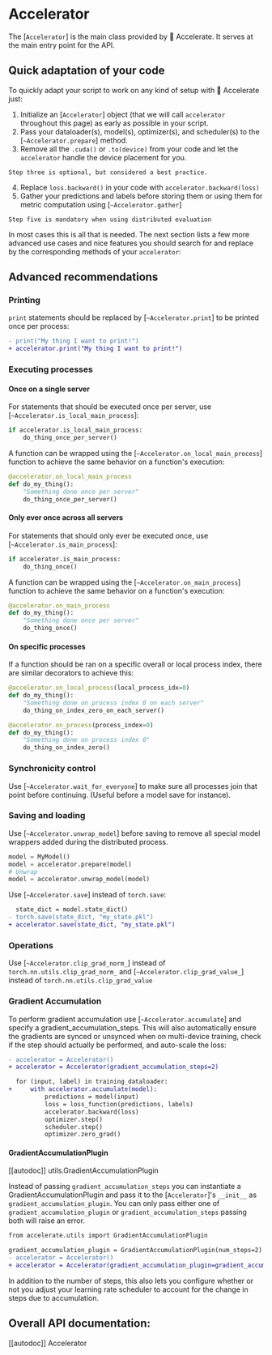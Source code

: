 <!--Copyright 2021 The HuggingFace Team. All rights reserved.

Licensed under the Apache License, Version 2.0 (the "License"); you may not use this file except in compliance with
the License. You may obtain a copy of the License at

http://www.apache.org/licenses/LICENSE-2.0

Unless required by applicable law or agreed to in writing, software distributed under the License is distributed on
an "AS IS" BASIS, WITHOUT WARRANTIES OR CONDITIONS OF ANY KIND, either express or implied. See the License for the
specific language governing permissions and limitations under the License.

⚠️ Note that this file is in Markdown but contain specific syntax for our doc-builder (similar to MDX) that may not be
rendered properly in your Markdown viewer.
-->

# Accelerator

The [`Accelerator`] is the main class provided by 🤗 Accelerate. 
It serves at the main entry point for the API. 

## Quick adaptation of your code

To quickly adapt your script to work on any kind of setup with 🤗 Accelerate just:

1. Initialize an [`Accelerator`] object (that we will call `accelerator` throughout this page) as early as possible in your script.
2. Pass your dataloader(s), model(s), optimizer(s), and scheduler(s) to the [`~Accelerator.prepare`] method.
3. Remove all the `.cuda()` or `.to(device)` from your code and let the `accelerator` handle the device placement for you. 

<Tip>

    Step three is optional, but considered a best practice.

</Tip>

4. Replace `loss.backward()` in your code with `accelerator.backward(loss)`
5. Gather your predictions and labels before storing them or using them for metric computation using [`~Accelerator.gather`]

<Tip warning={true}>

    Step five is mandatory when using distributed evaluation
    
</Tip>

In most cases this is all that is needed. The next section lists a few more advanced use cases and nice features
you should search for and replace by the corresponding methods of your `accelerator`:

## Advanced recommendations

### Printing

`print` statements should be replaced by [`~Accelerator.print`] to be printed once per process:

```diff
- print("My thing I want to print!")
+ accelerator.print("My thing I want to print!")
```

### Executing processes

#### Once on a single server

For statements that should be executed once per server, use [`~Accelerator.is_local_main_process`]:

```python
if accelerator.is_local_main_process:
    do_thing_once_per_server()
```

A function can be wrapped using the [`~Accelerator.on_local_main_process`] function to achieve the same 
behavior on a function's execution:

```python
@accelerator.on_local_main_process
def do_my_thing():
    "Something done once per server"
    do_thing_once_per_server()
```

#### Only ever once across all servers

For statements that should only ever be executed once, use [`~Accelerator.is_main_process`]:

```python
if accelerator.is_main_process:
    do_thing_once()
```

A function can be wrapped using the [`~Accelerator.on_main_process`] function to achieve the same 
behavior on a function's execution:

```python
@accelerator.on_main_process
def do_my_thing():
    "Something done once per server"
    do_thing_once()
```

#### On specific processes

If a function should be ran on a specific overall or local process index, there are similar decorators 
to achieve this:

```python
@accelerator.on_local_process(local_process_idx=0)
def do_my_thing():
    "Something done on process index 0 on each server"
    do_thing_on_index_zero_on_each_server()
```

```python
@accelerator.on_process(process_index=0)
def do_my_thing():
    "Something done on process index 0"
    do_thing_on_index_zero()
```

### Synchronicity control

Use [`~Accelerator.wait_for_everyone`] to make sure all processes join that point before continuing. (Useful before a model save for instance).

### Saving and loading

Use [`~Accelerator.unwrap_model`] before saving to remove all special model wrappers added during the distributed process. 

```python
model = MyModel()
model = accelerator.prepare(model)
# Unwrap
model = accelerator.unwrap_model(model)
```

Use [`~Accelerator.save`] instead of `torch.save`:

```diff
  state_dict = model.state_dict()
- torch.save(state_dict, "my_state.pkl")
+ accelerator.save(state_dict, "my_state.pkl")
```

### Operations

Use [`~Accelerator.clip_grad_norm_`] instead of ``torch.nn.utils.clip_grad_norm_`` and [`~Accelerator.clip_grad_value_`] instead of ``torch.nn.utils.clip_grad_value``

### Gradient Accumulation

To perform gradient accumulation use [`~Accelerator.accumulate`] and specify a gradient_accumulation_steps. 
This will also automatically ensure the gradients are synced or unsynced when on 
multi-device training, check if the step should actually be performed, and auto-scale the loss:

```diff
- accelerator = Accelerator()
+ accelerator = Accelerator(gradient_accumulation_steps=2)

  for (input, label) in training_dataloader:
+     with accelerator.accumulate(model):
          predictions = model(input)
          loss = loss_function(predictions, labels)
          accelerator.backward(loss)
          optimizer.step()
          scheduler.step()
          optimizer.zero_grad()
```
#### GradientAccumulationPlugin
[[autodoc]] utils.GradientAccumulationPlugin


Instead of passing `gradient_accumulation_steps` you can instantiate a GradientAccumulationPlugin and pass it to the [`Accelerator`]'s `__init__`
as `gradient_accumulation_plugin`. You can only pass either one of `gradient_accumulation_plugin` or `gradient_accumulation_steps` passing both will raise an error.
```diff
from accelerate.utils import GradientAccumulationPlugin

gradient_accumulation_plugin = GradientAccumulationPlugin(num_steps=2)
- accelerator = Accelerator()
+ accelerator = Accelerator(gradient_accumulation_plugin=gradient_accumulation_plugin)
```

In addition to the number of steps, this also lets you configure whether or not you adjust your learning rate scheduler to account for the change in steps due to accumulation.

## Overall API documentation:

[[autodoc]] Accelerator
